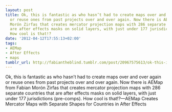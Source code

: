 ```yaml
---
layout: post
title: Ok, this is fantastic as who hasn’t had to create maps over and over again
  or reuse ones from past projects over and over again. Now there is AEMap from Fabian
  Morón Zirfas that creates mercator projection maps with 286 separate countries that
  are after effects masks on solid layers, with just under 177 jurisdictions (pre-comps).
  How cool is that!?
date: '2012-04-12T17:55:13+02:00'
tags:
- AEMap
- After Effects
- maps
tumblr_url: http://fabiantheblind.tumblr.com/post/20967575613/ok-this-is-fantastic-as-who-hasnt-had-to-create
---
```

Ok, this is fantastic as who hasn’t had to create maps over and over again or reuse ones from past projects over and over again. Now there is AEMap from Fabian Morón Zirfas that creates mercator projection maps with 286 separate countries that are after effects masks on solid layers, with just under 177 jurisdictions (pre-comps). How cool is that!?—AEMap Creates Mercator Maps with Separate Shapes for Countries in After Effects
